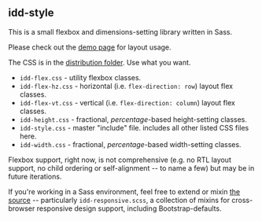 ## idd-style

This is a small flexbox and dimensions-setting library written in Sass. 

Please check out the [demo page](http://indoorsdog.github.io/idd-style) for layout usage.

The CSS is in the [distribution folder](dist/css). Use what you want.

* `idd-flex.css` - utility flexbox classes.
* `idd-flex-hz.css` - horizontal (i.e. `flex-direction: row`) layout flex classes.
* `idd-flex-vt.css` - vertical (i.e. `flex-direction: column`) layout flex classes.
* `idd-height.css` - fractional, *percentage*-based height-setting classes.
* `idd-style.css` - master "include" file. includes all other listed CSS files here.
* `idd-width.css` - fractional, *percentage*-based width-setting classes.

Flexbox support, right now, is not comprehensive (e.g. no RTL layout support, no child ordering or self-alignment -- to name a few) but may be in future iterations.

If you're working in a Sass environment, feel free to extend or mixin [the source](src) -- particularly `idd-responsive.scss`, a collection of mixins for cross-browser responsive design support, including Bootstrap-defaults.
